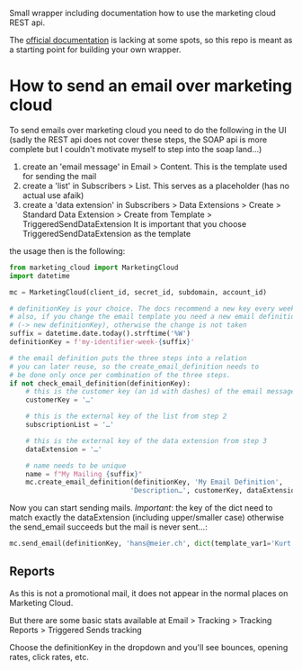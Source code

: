 Small wrapper including documentation how to use the marketing cloud REST api.

The [official documentation](https://developer.salesforce.com/docs/atlas.en-us.noversion.mc-apis.meta/mc-apis/transactional-messaging-get-started.htm) is lacking at some spots, so this repo is meant as a starting point for building your own wrapper.

# How to send an email over marketing cloud

To send emails over marketing cloud you need to do the following in the UI (sadly the REST api does not cover these steps, the SOAP api is more complete but I couldn't motivate myself to step into the soap land…)

1. create an 'email message' in Email > Content. This is the template 
    used for sending the mail
2. create a 'list' in Subscribers > List. This serves as a placeholder
    (has no actual use afaik)
3. create a 'data extension' in Subscribers > Data Extensions > 
    Create > Standard Data Extension > Create from Template > 
    TriggeredSendDataExtension
    It is important that you choose TriggeredSendDataExtension as
    the template

the usage then is the following:

```python
from marketing_cloud import MarketingCloud
import datetime

mc = MarketingCloud(client_id, secret_id, subdomain, account_id)

# definitionKey is your choice. The docs recommend a new key every week.
# also, if you change the email template you need a new email definition
# (-> new definitionKey), otherwise the change is not taken
suffix = datetime.date.today().strftime('%W')
definitionKey = f'my-identifier-week-{suffix}'

# the email definition puts the three steps into a relation
# you can later reuse, so the create_email_definition needs to
# be done only once per combination of the three steps.
if not check_email_definition(definitionKey):
    # this is the customer key (an id with dashes) of the email message from step 1:
    customerKey = '…'

    # this is the external key of the list from step 2
    subscriptionList = '…'

    # this is the external key of the data extension from step 3
    dataExtension = '…'

    # name needs to be unique
    name = f"My Mailing {suffix}" 
    mc.create_email_definition(definitionKey, 'My Email Definition',
                              'Description…', customerKey, dataExtension)

```

Now you can start sending mails.  *Important*: the key of the dict need to match exactly the dataExtension
(including upper/smaller case) otherwise the send_email succeeds but
the mail is never sent…:

```python
mc.send_email(definitionKey, 'hans@meier.ch', dict(template_var1='Kurt'))
```

## Reports

As this is not a promotional mail, it does not appear in the normal places on Marketing Cloud.

But there are some basic stats available at Email > Tracking > Tracking Reports > Triggered Sends tracking

Choose the definitionKey in the dropdown and you'll see bounces, opening rates, click rates, etc.
